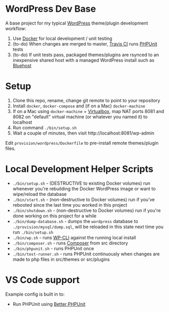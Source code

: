 # WordPress Dev Base

A base project for my typical [WordPress](https://wordpress.org/) theme/plugin development workflow:

1) Use [Docker](https://www.docker.com/) for local development / unit testing
2) (to-do) When changes are merged to master, [Travis CI](https://travis-ci.com/) runs [PHPUnit](https://phpunit.de/) tests
3) (to-do) If unit tests pass, packaged themes/plugins are rsynced to an inexpensive shared host with a managed WordPress install such as [Bluehost](https://www.bluehost.com/)

# Setup

1) Clone this repo, rename, change git remote to point to your repository
2) Install `docker`, `docker-compose` and (if on a Mac) `docker-machine`
3) If on a Mac using `docker-machine` + [Virtualbox](https://www.virtualbox.org/), map NAT ports 8081 and 8082 on "default" virtual machine (or whatever you named it) to localhost
4) Run command `./bin/setup.sh`
5) Wait a couple of minutes, then visit http://localhost:8081/wp-admin

Edit `provision/wordpress/Dockerfile` to pre-install remote themes/plugin files.

# Local Development Helper Scripts

* `./bin/setup.sh` - (DESTRUCTIVE to existing Docker volumes) run whenever you're rebuilding the Docker WordPress image or want to wipe/reload the database
* `./bin/start.sh` - (non-destructive to Docker volumes) run if you've rebooted since the last time you worked in this project
* `./bin/shutdown.sh` - (non-destructive to Docker volumes) run if you're done working on this project for a while
* `./bin/dump-database.sh` - dumps the `wordpress` database to `./provision/mysql/dump.sql`, will be reloaded in this state next time you run `./bin/setup.sh`
* `./bin/wp.sh` - runs [WP-CLI](https://wp-cli.org/) against the running local install
* `./bin/composer.sh` - runs [Composer](https://getcomposer.org/) from src directory
* `./bin/phpunit.sh` - runs PHPUnit once
* `./bin/test-runner.sh` - runs PHPUnit continuously when changes are made to php files in src/themes or src/plugins

# VS Code support

Example config is built in to:

* Run PHPUnit using [Better PHPUnit](https://marketplace.visualstudio.com/items?itemName=calebporzio.better-phpunit)